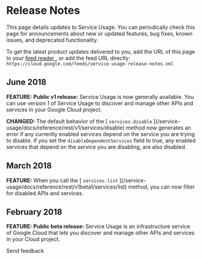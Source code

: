 #  Release Notes

This page details updates to Service Usage. You can periodically check this
page for announcements about new or updated features, bug fixes, known issues,
and deprecated functionality.

To get the latest product updates delivered to you, add the URL of this page
to your [ feed reader
](https://wikipedia.org/wiki/Comparison_of_feed_aggregators) , or add the feed
URL directly: ` https://cloud.google.com/feeds/service-usage-release-notes.xml
`

##  June 2018

**FEATURE:** **Public v1 release:** Service Usage is now generally available.
You can use version 1 of Service Usage to discover and manage other APIs and
services in your Google Cloud project.

**CHANGED:** The default behavior of the [ ` services.disable ` ](/service-
usage/docs/reference/rest/v1/services/disable) method now generates an error
if any currently enabled services depend on the service you are trying to
disable. If you set the ` disableDependentServices ` field to true, any
enabled services that depend on the service you are disabling, are also
disabled.

##  March 2018

**FEATURE:** When you call the [ ` services.list ` ](/service-
usage/docs/reference/rest/v1beta1/services/list) method, you can now filter
for disabled APIs and services.

##  February 2018

**FEATURE:** **Public beta release:** Service Usage is an infrastructure
service of Google Cloud that lets you discover and manage other APIs and
services in your Cloud project.

Send feedback

